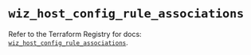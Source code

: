 # `wiz_host_config_rule_associations`

Refer to the Terraform Registry for docs: [`wiz_host_config_rule_associations`](https://registry.terraform.io/providers/axtongrams/wiz/1.2.5/docs/resources/host_config_rule_associations).

